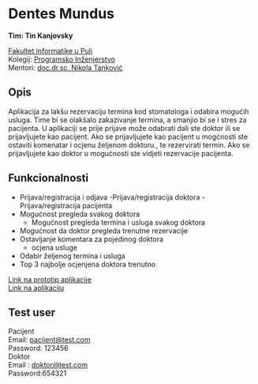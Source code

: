 # Dentes Mundus

**Tim: Tin Kanjovsky <br />**

[Fakultet informatike u Puli](https://fipu.unipu.hr/) <br />
Kolegij: [Programsko Inženjerstvo](https://www.notion.so/fiputreca/Programsko-in-enjerstvo-e353945331df468e8382cdad1e91c4b8) <br />
Mentori: [doc.dr.sc. Nikola Tanković](https://www.notion.so/Kontakt-stranica-875574d1b92248b1a8e90dae52cd29a9) <br />

## Opis

Aplikacija za lakšu rezervaciju termina kod stomatologa i odabira mogućih usluga. Time bi se olakšalo zakazivanje termina, a smanjio bi se i stres za pacijenta.
U aplikaciji se prije prijave može odabrati dali ste doktor ili se prijavljujete kao pacijent. Ako se prijavljujete kao pacijent u mogćnosti ste ostaviti komenatar i ocjenu željenom doktoru., te rezervirati termin. Ako se prijavljujete kao doktor u mogućnosti ste vidjeti rezervacije pacijenta.

## Funkcionalnosti

- Prijava/registracija i odjava
  -Prijava/registracija doktora
  -Prijava/registracija pacijenta
- Mogućnost pregleda svakog doktora
    - Mogućnost pregleda termina i usluga svakog doktora
- Mogućnost da doktor pregleda trenutne rezervacije
- Ostavljanje komentara za pojedinog doktora
  - ocjena usluge
- Odabir željenog termina i usluga
- Top 3 najbolje ocjenjena doktora trenutno

[Link na prototip aplikacije](https://www.figma.com/proto/tAtlJbTum8CkgprALXo26o/Untitled?node-id=10%3A18&scaling=min-zoom&page-id=0%3A1&starting-point-node-id=10%3A18&show-proto-sidebar=1)<br />
[Link na aplikaciju](https://dentes-mundus.netlify.app/)

## Test user

Pacijent <br />
Email: pacijent@test.com <br />
Password: 123456
<br />
Doktor<br />
Email : doktor@test.com <br />
Password:654321
